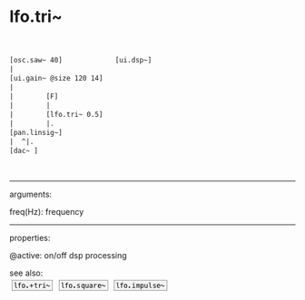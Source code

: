 # lfo.tri~

```


[osc.saw~ 40]             [ui.dsp~]
|
[ui.gain~ @size 120 14]
|
|        [F]
|        |
|        [lfo.tri~ 0.5]
|        |.
[pan.linsig~]
|  ^|.
[dac~ ]

            
```
---
arguments:

freq(Hz): frequency<br>

---
properties:

@active: on/off dsp
            processing<br>

see also:<br>
![lfo.+tri~](img/object_lfo.+tri~.png)
![lfo.square~](img/object_lfo.square~.png)
![lfo.impulse~](img/object_lfo.impulse~.png)
